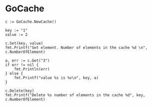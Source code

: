 # GoCache

	c := GoCache.NewCache()
  
	key := "1"
	value := 2
  
	c.Set(key, value)
	fmt.Printf("Set element. Number of elements in the cache %d \n", c.NumberOfElement)
  
	a, err := c.Get("3")
	if err != nil {
		fmt.Println(err)
	} else {
		fmt.Printf("value %s is %v\n", key, a)
	}

	c.Delete(key)
	fmt.Printf("Delete %s number of elements in the cache %d", key, c.NumberOfElement)
